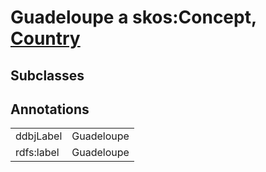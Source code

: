# Guadeloupe a skos:Concept, [Country](/0.1/Country)

## Subclasses

## Annotations

|||
|-----|-----|
|ddbjLabel|Guadeloupe|
|rdfs:label|Guadeloupe|

